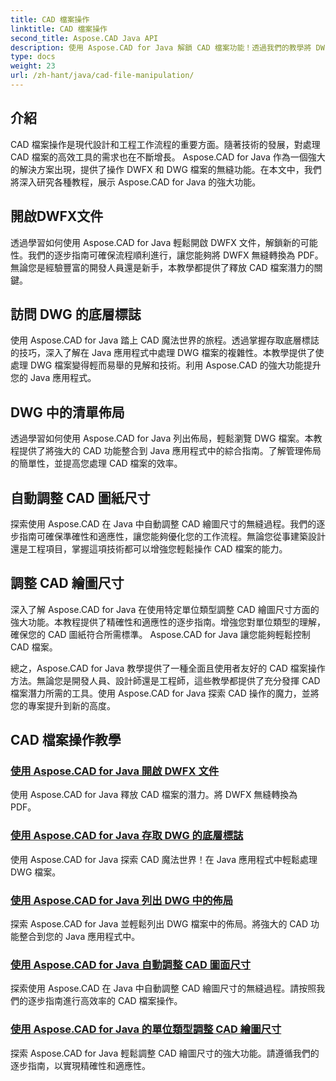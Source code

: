 ```yaml
---
title: CAD 檔案操作
linktitle: CAD 檔案操作
second_title: Aspose.CAD Java API
description: 使用 Aspose.CAD for Java 解鎖 CAD 檔案功能！透過我們的教學將 DWFX 轉換為 PDF、存取 DWG 標誌、清單佈局和自動調整尺寸。
type: docs
weight: 23
url: /zh-hant/java/cad-file-manipulation/
---
```


## 介紹

CAD 檔案操作是現代設計和工程工作流程的重要方面。隨著技術的發展，對處理 CAD 檔案的高效工具的需求也在不斷增長。 Aspose.CAD for Java 作為一個強大的解決方案出現，提供了操作 DWFX 和 DWG 檔案的無縫功能。在本文中，我們將深入研究各種教程，展示 Aspose.CAD for Java 的強大功能。

## 開啟DWFX文件

透過學習如何使用 Aspose.CAD for Java 輕鬆開啟 DWFX 文件，解鎖新的可能性。我們的逐步指南可確保流程順利進行，讓您能夠將 DWFX 無縫轉換為 PDF。無論您是經驗豐富的開發人員還是新手，本教學都提供了釋放 CAD 檔案潛力的關鍵。

## 訪問 DWG 的底層標誌

使用 Aspose.CAD for Java 踏上 CAD 魔法世界的旅程。透過掌握存取底層標誌的技巧，深入了解在 Java 應用程式中處理 DWG 檔案的複雜性。本教學提供了使處理 DWG 檔案變得輕而易舉的見解和技術。利用 Aspose.CAD 的強大功能提升您的 Java 應用程式。

## DWG 中的清單佈局

透過學習如何使用 Aspose.CAD for Java 列出佈局，輕鬆瀏覽 DWG 檔案。本教程提供了將強大的 CAD 功能整合到 Java 應用程式中的綜合指南。了解管理佈局的簡單性，並提高您處理 CAD 檔案的效率。

## 自動調整 CAD 圖紙尺寸

探索使用 Aspose.CAD 在 Java 中自動調整 CAD 繪圖尺寸的無縫過程。我們的逐步指南可確保準確性和適應性，讓您能夠優化您的工作流程。無論您從事建築設計還是工程項目，掌握這項技術都可以增強您輕鬆操作 CAD 檔案的能力。

## 調整 CAD 繪圖尺寸

深入了解 Aspose.CAD for Java 在使用特定單位類型調整 CAD 繪圖尺寸方面的強大功能。本教程提供了精確性和適應性的逐步指南。增強您對單位類型的理解，確保您的 CAD 圖紙符合所需標準。 Aspose.CAD for Java 讓您能夠輕鬆控制 CAD 檔案。

總之，Aspose.CAD for Java 教學提供了一種全面且使用者友好的 CAD 檔案操作方法。無論您是開發人員、設計師還是工程師，這些教學都提供了充分發揮 CAD 檔案潛力所需的工具。使用 Aspose.CAD for Java 探索 CAD 操作的魔力，並將您的專案提升到新的高度。
## CAD 檔案操作教學
### [使用 Aspose.CAD for Java 開啟 DWFX 文件](./open-dwfx-file/)
使用 Aspose.CAD for Java 釋放 CAD 檔案的潛力。將 DWFX 無縫轉換為 PDF。
### [使用 Aspose.CAD for Java 存取 DWG 的底層標誌](./accessing-underlay-flags-of-dwg/)
使用 Aspose.CAD for Java 探索 CAD 魔法世界！在 Java 應用程式中輕鬆處理 DWG 檔案。
### [使用 Aspose.CAD for Java 列出 DWG 中的佈局](./list-layouts-in-dwg/)
探索 Aspose.CAD for Java 並輕鬆列出 DWG 檔案中的佈局。將強大的 CAD 功能整合到您的 Java 應用程式中。
### [使用 Aspose.CAD for Java 自動調整 CAD 圖面尺寸](./auto-adjusting-cad-drawing-size/)
探索使用 Aspose.CAD 在 Java 中自動調整 CAD 繪圖尺寸的無縫過程。請按照我們的逐步指南進行高效率的 CAD 檔案操作。
### [使用 Aspose.CAD for Java 的單位類型調整 CAD 繪圖尺寸](./adjusting-cad-drawing-size-using-unit-type/)
探索 Aspose.CAD for Java 輕鬆調整 CAD 繪圖尺寸的強大功能。請遵循我們的逐步指南，以實現精確性和適應性。